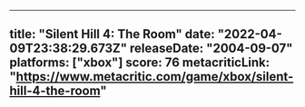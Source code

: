 
---
title: "Silent Hill 4: The Room"
date: "2022-04-09T23:38:29.673Z"
releaseDate: "2004-09-07"
platforms: ["xbox"]
score: 76
metacriticLink: "https://www.metacritic.com/game/xbox/silent-hill-4-the-room"
---
